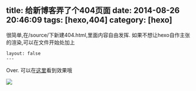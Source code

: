 title: 给新博客弄了个404页面
date: 2014-08-26 20:46:09
tags: [hexo,404]
category: [hexo]
---
很简单,在/source/下新建404.html,里面内容自由发挥.
如果不想让hexo自作主张的渲染,可以在文件开始处加上
```
layout: false
---
```
Over.
可以在[这里](http://trainspott.in/404)看到效果哦

![](http://stariveer.qiniudn.com/index/404.jpg)
